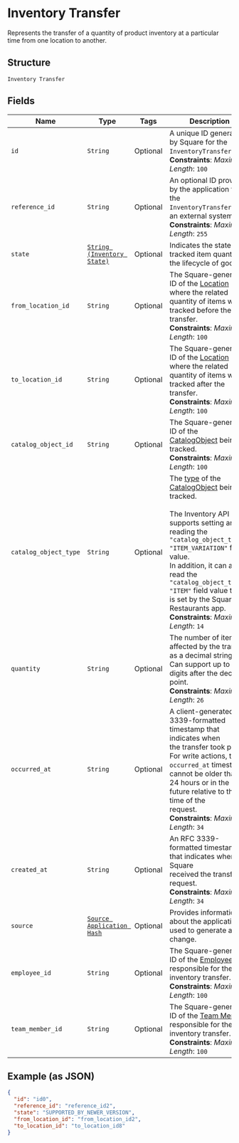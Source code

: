 
# Inventory Transfer

Represents the transfer of a quantity of product inventory at a
particular time from one location to another.

## Structure

`Inventory Transfer`

## Fields

| Name | Type | Tags | Description |
|  --- | --- | --- | --- |
| `id` | `String` | Optional | A unique ID generated by Square for the<br>`InventoryTransfer`.<br>**Constraints**: *Maximum Length*: `100` |
| `reference_id` | `String` | Optional | An optional ID provided by the application to tie the<br>`InventoryTransfer` to an external system.<br>**Constraints**: *Maximum Length*: `255` |
| `state` | [`String (Inventory State)`](../../doc/models/inventory-state.md) | Optional | Indicates the state of a tracked item quantity in the lifecycle of goods. |
| `from_location_id` | `String` | Optional | The Square-generated ID of the [Location](../../doc/models/location.md) where the related<br>quantity of items was tracked before the transfer.<br>**Constraints**: *Maximum Length*: `100` |
| `to_location_id` | `String` | Optional | The Square-generated ID of the [Location](../../doc/models/location.md) where the related<br>quantity of items was tracked after the transfer.<br>**Constraints**: *Maximum Length*: `100` |
| `catalog_object_id` | `String` | Optional | The Square-generated ID of the<br>[CatalogObject](../../doc/models/catalog-object.md) being tracked.<br>**Constraints**: *Maximum Length*: `100` |
| `catalog_object_type` | `String` | Optional | The [type](../../doc/models/catalog-object-type.md) of the [CatalogObject](../../doc/models/catalog-object.md) being tracked.<br><br>The Inventory API supports setting and reading the `"catalog_object_type": "ITEM_VARIATION"` field value.<br>In addition, it can also read the `"catalog_object_type": "ITEM"` field value that is set by the Square Restaurants app.<br>**Constraints**: *Maximum Length*: `14` |
| `quantity` | `String` | Optional | The number of items affected by the transfer as a decimal string.<br>Can support up to 5 digits after the decimal point.<br>**Constraints**: *Maximum Length*: `26` |
| `occurred_at` | `String` | Optional | A client-generated RFC 3339-formatted timestamp that indicates when<br>the transfer took place. For write actions, the `occurred_at` timestamp<br>cannot be older than 24 hours or in the future relative to the time of the<br>request.<br>**Constraints**: *Maximum Length*: `34` |
| `created_at` | `String` | Optional | An RFC 3339-formatted timestamp that indicates when Square<br>received the transfer request.<br>**Constraints**: *Maximum Length*: `34` |
| `source` | [`Source Application Hash`](../../doc/models/source-application.md) | Optional | Provides information about the application used to generate a change. |
| `employee_id` | `String` | Optional | The Square-generated ID of the [Employee](../../doc/models/employee.md) responsible for the<br>inventory transfer.<br>**Constraints**: *Maximum Length*: `100` |
| `team_member_id` | `String` | Optional | The Square-generated ID of the [Team Member](../../doc/models/team-member.md) responsible for the<br>inventory transfer.<br>**Constraints**: *Maximum Length*: `100` |

## Example (as JSON)

```json
{
  "id": "id0",
  "reference_id": "reference_id2",
  "state": "SUPPORTED_BY_NEWER_VERSION",
  "from_location_id": "from_location_id2",
  "to_location_id": "to_location_id8"
}
```

